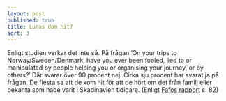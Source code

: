 ```yaml
---
layout: post
published: true
title: Luras dom hit?
sort: 3
---
```





Enligt studien verkar det inte så. På frågan ’On your trips to Norway/Sweden/Denmark, have you ever been fooled, lied to or manipulated by people helping you or organising your journey, or by others?’ Där svarar över 90 procent nej. Cirka sju procent har svarat ja på frågan. De flesta sa att de kom hit för att de hört om det från familj eller bekanta som hade varit i Skadinavien tidigare. (Enligt [Fafos rapport](http://fafo.no/images/pub/2015/954-innmat-trykk.pdf) s. 82)
